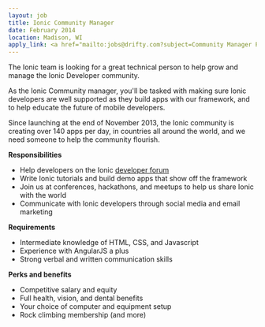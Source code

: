 ```yaml
---
layout: job
title: Ionic Community Manager
date: February 2014
location: Madison, WI
apply_link: <a href="mailto:jobs@drifty.com?subject=Community Manager Position">jobs@drifty.com</a>
---
```


The Ionic team is looking for a great technical person to help grow and manage the Ionic Developer community.

As the Ionic Community manager, you'll be tasked with making sure Ionic developers are 
well supported as they build apps with our framework, and to help educate the future of
mobile developers.

Since launching at the end of November 2013, the Ionic community is creating over 140 apps per day, in 
countries all around the world,
and we need someone to help the community flourish.

**Responsibilities**

  * Help developers on the Ionic [developer forum](http://forum.ionicframework.com/)
  * Write Ionic tutorials and build demo apps that show off the framework
  * Join us at conferences, hackathons, and meetups to help us share Ionic with the world
  * Communicate with Ionic developers through social media and email marketing

**Requirements**

  * Intermediate knowledge of HTML, CSS, and Javascript
  * Experience with AngularJS a plus
  * Strong verbal and written communication skills

**Perks and benefits**

  * Competitive salary and equity
  * Full health, vision, and dental benefits
  * Your choice of computer and equipment setup
  * Rock climbing membership (and more)

